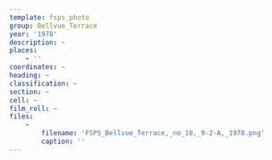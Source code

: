 ```yaml
---
template: fsps_photo
group: Bellvue_Terrace
year: '1978'
description: ~
places:
    - ''
coordinates: ~
heading: ~
classification: ~
section: ~
cell: ~
film_roll: ~
files:
    -
        filename: 'FSPS_Bellvue_Terrace,_no_18,_9-2-A,_1978.png'
        caption: ''
---
```

